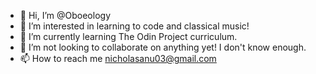 - 👋 Hi, I’m @Oboeology
- 👀 I’m interested in learning to code and classical music!
- 🌱 I’m currently learning The Odin Project curriculum.
- 💞️ I’m not looking to collaborate on anything yet! I don't know enough.
- 📫 How to reach me nicholasanu03@gmail.com

<!---
Oboeology/Oboeology is a ✨ special ✨ repository because its `README.md` (this file) appears on your GitHub profile.
You can click the Preview link to take a look at your changes.
--->
